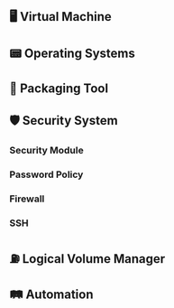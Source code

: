 ## 🖥️ Virtual Machine <a id="vm"></a>
## 📟 Operating Systems <a id="os"></a>
## 🧰 Packaging Tool <a id="pack"></a>
## 🛡️ Security System <a id="ss"></a>
### Security Module
### Password Policy
### Firewall
### SSH
## ⛽ Logical Volume Manager
## 🛤️ Automation
